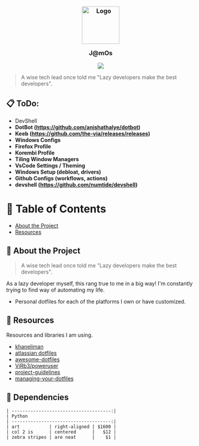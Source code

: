 
<h3 align="center">
 <img src="https://images-wixmp-ed30a86b8c4ca887773594c2.wixmp.com/f/b0b8e2ee-cb7a-4ca6-84cc-3fc92b7b1635/dfo81f9-234ff8bc-c669-42b4-93b8-43269a4ad4ee.gif?token=eyJ0eXAiOiJKV1QiLCJhbGciOiJIUzI1NiJ9.eyJzdWIiOiJ1cm46YXBwOjdlMGQxODg5ODIyNjQzNzNhNWYwZDQxNWVhMGQyNmUwIiwiaXNzIjoidXJuOmFwcDo3ZTBkMTg4OTgyMjY0MzczYTVmMGQ0MTVlYTBkMjZlMCIsIm9iaiI6W1t7InBhdGgiOiJcL2ZcL2IwYjhlMmVlLWNiN2EtNGNhNi04NGNjLTNmYzkyYjdiMTYzNVwvZGZvODFmOS0yMzRmZjhiYy1jNjY5LTQyYjQtOTNiOC00MzI2OWE0YWQ0ZWUuZ2lmIn1dXSwiYXVkIjpbInVybjpzZXJ2aWNlOmZpbGUuZG93bmxvYWQiXX0.I9pMusfLCa2kJqRsKXlxyOHL19RQ1T_R8sqZjEOufo4" width="100" alt="Logo"/>
 <br/>
 <img src="https://raw.githubusercontent.com/catppuccin/catppuccin/main/assets/misc/transparent.png" height="30" width="0px"/>
 J@mOs
 <img src="https://raw.githubusercontent.com/catppuccin/catppuccin/main/assets/misc/transparent.png" height="30" width="0px"/>
</h3>


<p align="center">
 <a href="https://github.com/JamesHusband/jamos/contributors"><img src="https://img.shields.io/github/contributors/JamesHusband/jamos?colorA=363a4f&colorB=a6da95&style=for-the-badge"></a>
</p>

>A wise tech lead once told me "Lazy developers make the best developers". 


## :clipboard: ToDo:
 - DevShell
 -  **DotBot (https://github.com/anishathalye/dotbot)**
  - **Keeb (https://github.com/the-via/releases/releases)**
 - **Windows Configs**
 - **Firefox Profile**
 - **Korembi Profile**
 - **Tiling Window Managers**
 - **VsCode Settings / Theming**
 - **Windows Setup (debloat, drivers)**
 - **Github Configs (workflows, actions)**
 - **devshell (https://github.com/numtide/devshell)**


# :notebook_with_decorative_cover: Table of Contents
- [About the Project](#star2-about-the-project)
- [Resources](#gem-resources)


## :star2: About the Project
>A wise tech lead once told me "Lazy developers make the best developers". 

As a lazy developer myself, this rang true to me in a big way! I'm constantly trying to find way of automating my life. 
- Personal dotfiles for each of the platforms I own or have customized.


## :gem: Resources

Resources and libraries I am using.

- [khaneliman](https://github.com/khaneliman/dotfiles)
- [atlassian dotfiles](https://www.atlassian.com/git/tutorials/dotfiles)
- [awesome-dotfiles](https://github.com/webpro/awesome-dotfiles)
- [ViRb3/poweruser](https://github.com/ViRb3/poweruser)
- [project-guidelines](https://github.com/elsewhencode/project-guidelines)
- [managing-your-dotfiles](https://anishathalye.com/managing-your-dotfiles)


## :gem: Dependencies

```
| -------------------------------------:|
| Python
| -------------------------------------:|
| art		    | right-aligned | $1600 |
| col 2 is      | centered      |   $12 |
| zebra stripes | are neat      |    $1 |
```
<!--stackedit_data:
eyJoaXN0b3J5IjpbMTYyNDQ1ODQ1MSwtMTY4NzQxMzI1NCwtMj
E1MTU5MzgsLTQxMTYwMTM4OCwtMzExNDg2MjI5LC0yNzM1MTg0
NzgsMTgyMTE2Nzc4NSwxNDYwNTUzODcwLDE5NTg3MzA4OSwyNj
g3NTc5LC0zMDk2MTU1MDksLTc4MzA2NTEwLC04NjU3MjExNjQs
NTE4MzczMzgzLC03MzY4MjQzNCwtMTgyNTE4NTU1M119
-->